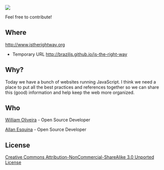 ![](http://i.imgur.com/jaEbd80.png)

Feel free to contribute!

## Where

<http://www.jstherightway.org>

- Temporary URL <http://braziljs.github.io/js-the-right-way>

## Why?

Today we have a bunch of websites running JavaScript. I think we need a place to put all the best practices and references together so we can share this (good) information and help keep the web more organized.

## Who

[William Oliveira](http://github.com/gnuwilliam) - Open Source Developer

[Allan Esquina](http://github.com/allanesquina) - Open Source Developer

## License

[Creative Commons Attribution-NonCommercial-ShareAlike 3.0 Unported License](http://creativecommons.org/licenses/by-nc-sa/3.0/)
